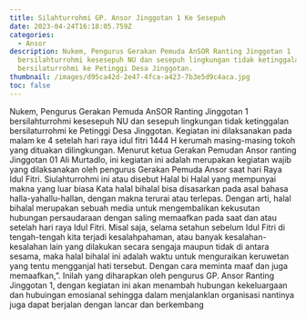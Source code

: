 ```yaml
---
title: Silahturrohmi GP. Ansor Jinggotan 1 Ke Sesepuh
date: 2023-04-24T16:18:05.759Z
categories:
  - Ansor
description: Nukem, Pengurus Gerakan Pemuda AnSOR Ranting Jinggotan 1
  bersilahturrohmi kesesepuh NU dan sesepuh lingkungan tidak ketinggalan
  bersilaturrohmi ke Petinggi Desa Jinggotan.
thumbnail: /images/d95ca42d-2e47-4fca-a423-7b3e5d9c4aca.jpg
toc: false
---
```

Nukem, Pengurus Gerakan Pemuda AnSOR Ranting Jinggotan 1 bersilahturrohmi kesesepuh NU dan sesepuh lingkungan tidak ketinggalan bersilaturrohmi ke Petinggi Desa Jinggotan.
Kegiatan ini dilaksanakan pada malam ke 4 setelah hari raya idul fitri 1444 H kerumah masing-masing tokoh yang dituakan dilingkungan. 
Menurut ketua Gerakan Pemudan Ansor ranting Jinggotan 01 Ali Murtadlo, ini kegiatan ini adalah merupakan kegiatan wajib yang dilaksanakan oleh pengurus Gerakan Pemuda Ansor saat hari Raya Idul Fitri.
Siulahturrohmi ini atau disebut Halal bi Halal yang mempunyai makna yang luar biasa Kata halal bihalal bisa disasarkan pada asal bahasa halla-yahallu-hallan, dengan makna terurai atau terlepas. Dengan arti, halal bihalal merupakan sebuah media untuk mengembalikan kekusutan hubungan persaudaraan dengan saling memaafkan pada saat dan atau setelah hari raya Idul Fitri.
 Misal saja, selama setahun sebelum Idul Fitri di tengah-tengah kita terjadi kesalahpahaman, atau banyak kesalahan-kesalahan lain yang dilakukan secara sengaja maupun tidak di antara sesama, maka halal bihalal ini adalah waktu untuk menguraikan keruwetan yang tentu mengganjal hati tersebut. Dengan cara meminta maaf dan juga memaafkan,”.
Inilah yang diharapkan oleh pengurus GP. Ansor Ranting Jinggotan 1, dengan kegiatan ini akan menambah hubungan kekeluargaan dan hubuingan emosianal sehingga dalam menjalanklan organisasi nantinya juga dapat berjalan dengan lancar dan berkembang